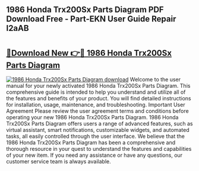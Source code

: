 ## 1986 Honda Trx200Sx Parts Diagram PDF Download Free - Part-EKN User Guide Repair I2aAB

# <h2><a href="http://dfqkt34.blite.top/?on=1986+Honda+Trx200Sx+Parts+Diagram">🔗Download New 👉🔴 1986 Honda Trx200Sx Parts Diagram</a></h2>

[![1986 Honda Trx200Sx Parts Diagram download](https://i.imgur.com/lujVjoI.png)](http://dfqkt34.blite.top/?on=1986+Honda+Trx200Sx+Parts+Diagram)
Welcome to the user manual for your newly activated 1986 Honda Trx200Sx Parts Diagram. This comprehensive guide is intended to help you understand and utilize all of the features and benefits of your product. You will find detailed instructions for installation, usage, maintenance, and troubleshooting. Important User Agreement Please review the user agreement terms and conditions before operating your new 1986 Honda Trx200Sx Parts Diagram. 1986 Honda Trx200Sx Parts Diagram offers users a range of advanced features, such as virtual assistant, smart notifications, customizable widgets, and automated tasks, all easily controlled through the user interface. We believe that the 1986 Honda Trx200Sx Parts Diagram has been a comprehensive and thorough resource in your quest to understand the features and capabilities of your new item. If you need any assistance or have any questions, our customer service team is always available.
